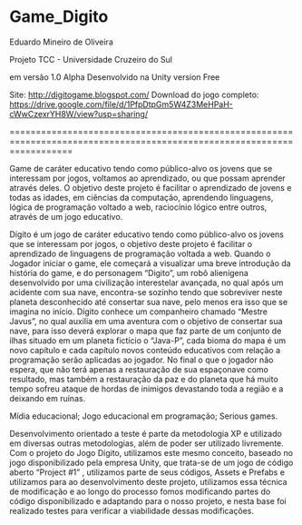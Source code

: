 Game_Digito
========================================================================================================================

Eduardo Mineiro de Oliveira

Projeto TCC - Universidade Cruzeiro do Sul

em versão 1.0 Alpha 
Desenvolvido na Unity version Free

Site: http://digitogame.blogspot.com/
Download do jogo completo: https://drive.google.com/file/d/1PfpDtpGm5W4Z3MeHPaH-cWwCzexrYH8W/view?usp=sharing/


========================================================================================================================

Game de caráter educativo tendo como público-alvo os jovens que se interessam por jogos, voltamos ao aprendizado, ou que possam aprender através deles. O objetivo deste projeto é facilitar o aprendizado de jovens e todas as idades, em ciências da computação, aprendendo linguagens, lógica de programação voltado a web, raciocínio lógico entre outros, através de um jogo educativo.

Dígito é um jogo de caráter educativo tendo como público-alvo os jovens que se interessam por jogos, o objetivo deste projeto é facilitar o aprendizado de linguagens de programação voltada a web. Quando o Jogador iniciar o game, ele começará a visualizar uma breve introdução da história do game, e do personagem “Digito”, um robô alienígena desenvolvido por uma civilização interestelar avançada, no qual após um acidente com sua nave, encontra-se sozinho tendo que sobreviver neste planeta desconhecido até consertar sua nave, pelo menos era isso que se imagina no início. Dígito conhece um companheiro chamado “Mestre Javus”, no qual auxilia em uma aventura com o objetivo de consertar sua nave, para isso deverá explorar o mapa que faz parte de um conjunto de ilhas situado em um planeta fictício o “Java-P”, cada bioma do mapa é um novo capítulo e cada capítulo novos conteúdo educativos com relação a programação serão aplicadas ao jogador. No final o que o jogador não espera, que não terá apenas a restauração de sua espaçonave como resultado, mas também a restauração da paz e do planeta que há muito tempo sofreu ataque de hordas de inimigos devastando toda a região e a deixando em ruínas. 

Mídia educacional; Jogo educacional em programação; Serious games.

Desenvolvimento orientado a teste é parte da metodologia XP e utilizado em diversas outras metodologias, além de poder ser utilizado livremente. Com o projeto do Jogo Dígito, utilizamos este mesmo conceito, baseado no jogo disponibilizado pela empresa Unity, que trata-se de um jogo de código aberto “Project #1” , utilizamos parte de seus códigos, Assets e Prefabs e utilizamos para ao desenvolvimento deste projeto, utilizamos essa técnica de modificação e ao longo do processo fomos modificando partes do código disponibilizado e adaptando para o nosso projeto, e nesta base foi realizado testes para verificar a viabilidade dessas modificações. 


